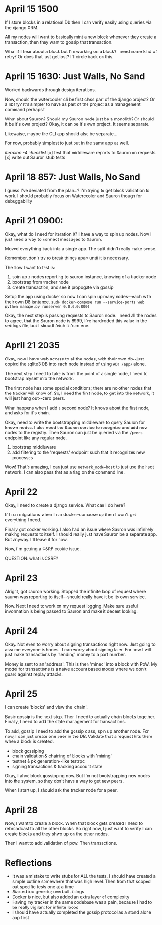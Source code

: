 # April 15 1500
If I store blocks in a relational Db then I can verify easily using queries via the django ORM.

All my nodes will want to basically mint a new block whenever they create a transaction, then they want to gossip that transaction.

What if I hear about a block but I'm working on a block? I need some kind of retry? Or does that just get lost? I'll circle back on this.

# April 15 1630: Just Walls, No Sand
Worked backwards through design iterations.

Now, should the watercooler cli be first class part of the django project? Or a libary? It's simpler to have as part of the project as a management command perhaps?

What about Sauron? Should my Sauron node just be a monolith? Or should it be it's own project? Okay, it can be it's own project. It seems separate.

Likewaise, maybe the CLI app should also be separate...

For now, probably simplest to just put in the same app as well.

*iteration -4 checklist*
[x] test that middleware reports to Sauron on requests
[x] write out Sauron stub tests

# April 18 857: Just Walls, No Sand
I guess I've deviated from the plan...? I'm trying to get block validation to work. I should probably focus on Watercooler and Sauron though for debuggability

# April 21 0900:

Okay, what do I need for iteration 0? I have a way to spin up nodes. Now I just need a way to connect messages to Sauron.

Moved everything back into a single app. The split didn't really make sense.

Remember, don't try to break things apart until it is necessary.

The flow I want to test is:
1. spin up x nodes reporting to sauron instance, knowing of a tracker node
2. bootstrap from tracker node
2. create transaction, and see it propogate via gossip

Setup the app using docker so now I can spin up many nodes--each with their own DB isntance. `sudo docker-compose run --service-ports web python manage.py runserver 0.0.0.0:8000`

Okay, the next step is passing requests to Sauron node. I need all the nodes to agree, that the Sauron node is 8999, I've hardcoded this value in the settings file, but I shoudl fetch it from env.

# April 21 2035
Okay, now I have web access to all the nodes, with their own db--just copied the sqlite3 DB into each node instead of using `ADD /app/` alone.

The next step I need to take is from the point of a single node, I need to bootstrap myself into the network.

The first node has some special conditions; there are no other nodes that the tracker will know of. So, I need the first node, to get into the network, it will just hang out--zero peers.

What happens when I add a second node? It knows about the first node, and asks for it's chain.

Okay, need to write the bootstrapping middleware to query Sauron for known nodes. I also need the Sauron service to recognize and add new nodes to the registry. Then Sauron can just be queried via the `/peers` endpoint like any regular node.

1. bootstrap middleware
2. add filtering to the 'requests' endpoint such that it recognizes new processes

Wow! That's amazing, I can just use `network_mode=host` to just use the hsot network. I can also pass that as a flag on the command line.

# April 22
Okay, I need to create a django service. What can I do here?

If I run migrations when I run docker-compose up then I won't get everything I need.

Finally got docker working. I also had an issue where Sauron was infinitely making requests to itself. I should really just have Sauron be a separate app. But anyway. I'll leave it for now.

Now, I'm getting a CSRF cookie issue.

QUESTION: what is CSRF?

# April 23
Alright, got sauron working. Stopped the infinite loop of request where sauron was reporting to itself--should really have it be its own service.

Now. Next I need to work on my request logging. Make sure useful invormation is being passed to Sauron and make it decent looking.

# April 24
Okay. Not even to worry about signing transactions right now. Just going to assume everyone is honest. I can worry about signing later. For now I will just make transactions by 'sending' money to a port number.

Money is sent to an 'address'. This is then 'mined' into a block with PoW. My model for transactions is a naive account based model where we don't guard against replay attacks.

# April 25
I can create 'blocks' and view the 'chain'.

Basic gossip is the next step. Then I need to actually chain blocks together. Finally, I need to add the state management for transactions.

To add, gossip I need to add the gossip class, spin up another node. For now, I can just create one peer in the DB. Validate that a request hits them when a block is created.

- block gossiping
- chain validation & chaining of blocks with 'mining'
- testnet & pk generation--like testrpc
- signing transactions & tracking account state

Okay, I ahve block gossipping now. But I'm not bootstrapping new nodes into the system, so they don't have a way to get new peers.

When I start up, I should ask the tracker node for a peer.

# April 28
Now, I want to create a block. When that block gets created I need to rebroadcast to all the other blocks. So right now, I just want to verify I can create blocks and they shwo up on the other nodes.

Then I want to add validation of pow. Then transactions.

# Reflections
- It was a mistake to write stubs for ALL the tests. I should have created a simple outline somewhere that was high level. Then from that scoped out specific tests one at a time.
- Started too generic; overbuilt things
- Docker is nice, but also added an extra layer of complexity
- Having my tracker in the same codebase was a pain, because I had to be really vigilant for infinite loops
- I should have actually completed the gossip protocol as a stand alone app first
